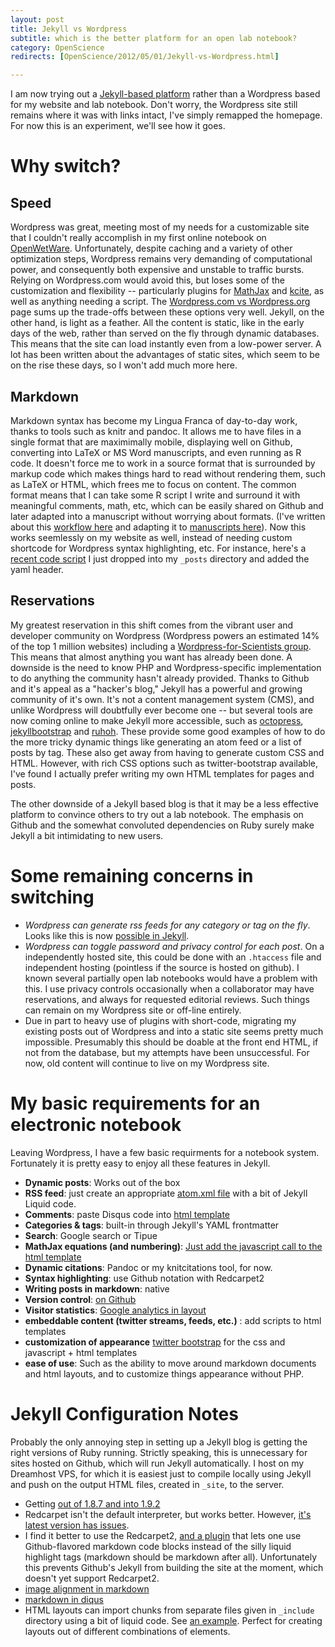 ```yaml
---
layout: post 
title: Jekyll vs Wordpress 
subtitle: which is the better platform for an open lab notebook?
category: OpenScience
redirects: [OpenScience/2012/05/01/Jekyll-vs-Wordpress.html]

---
```


I am now trying out a [Jekyll-based platform](https://github.com/mojombo/jekyll)
rather than a Wordpress based for 
my website and lab notebook.  Don't worry, the Wordpress site still remains where
it was with links intact, I've simply remapped the homepage.  For now this 
is an experiment, we'll see how it goes.  


# Why switch?

## Speed 

Wordpress was great, meeting most of my needs for a customizable site that I 
couldn't really accomplish in my first online notebook on 
[OpenWetWare](http://openwetware.org). Unfortunately, despite caching and 
a variety of other optimization steps, Wordpress remains very demanding
of computational power, and consequently both expensive and unstable to traffic
bursts. Relying on Wordpress.com would avoid this, but loses some of the 
customization and flexibility -- particularly plugins for 
[MathJax](http://mathjax.org) and 
[kcite](http://wordpress.org/extend/plugins/kcite/), as well as anything 
needing a script.  The 
[Wordpress.com vs Wordpress.org](http://en.support.wordpress.com/com-vs-org/)
page sums up the trade-offs between these options very well. Jekyll, on the other
hand, is light as a feather.  All the content is static, like in the early days
of the web, rather than served on the fly through dynamic databases.  This means
that the site can load instantly even from a low-power server. A lot has been 
written about the advantages of static sites, which seem to be on the rise these
days, so I won't add much more here.  

## Markdown

Markdown syntax has become my Lingua Franca of day-to-day work, thanks to tools
such as knitr and pandoc.  It allows me to have files in a single format that 
are maximimally mobile, displaying well on Github, converting into LaTeX or 
MS Word manuscripts, and even running as R code.  It doesn't force me to work
in a source format that is surrounded by markup code which makes things hard
to read without rendering them, such as LaTeX or HTML, which frees me to focus
on content.  The common format means that I can take some R script I write
and surround it with meaningful comments, math, etc, which can be easily 
shared on Github and later adapted into a manuscript without worrying about formats.
(I've written about this [workflow here](http://www.carlboettiger.info/archives/4325)
and adapting it to [manuscripts here](http://www.carlboettiger.info/archives/4419)).
Now this works seemlessly on my website as well, instead of needing custom shortcode
for Wordpress syntax highlighting, etc.  For instance, here's a 
[recent code script](http://carlboettiger.info/ecology/2012/04/30/Sethi.html)
I just dropped into my `_posts` directory and added the yaml header.

## Reservations

My greatest reservation in this shift comes from the vibrant user and developer
community on Wordpress (Wordpress powers an estimated 14% of the top 1 million websites)
including a 
[Wordpress-for-Scientists group](https://groups.google.com/forum/#!forum/wordpress-for-scientists). 
This means that almost anything you want has already been done.  A downside is 
the need to know PHP and Wordpress-specific 
implementation to do anything the community hasn't already provided.  Thanks to
Github and it's appeal as a "hacker's blog," Jekyll has a powerful and growing 
community of it's own. It's not a content management system (CMS), and unlike 
Wordpress will doubtfully ever become one -- but several 
tools are now coming online to make Jekyll more accessible, such as 
[octopress](http://octopress.org/), [jekyllbootstrap](http://jekyllbootstrap.com/) 
and [ruhoh](http://ruhoh.com/). These provide some good examples of how to do the 
more tricky dynamic things like generating an atom feed or a list of posts by tag.
These also get away from having to generate custom CSS and HTML. However, with rich
CSS options such as twitter-bootstrap available, I've found I actually prefer writing
my own HTML templates for pages and posts. 

The other downside of a Jekyll based blog is that it may be a less effective platform
to convince others to try out a lab notebook.  The emphasis on Github and the somewhat
convoluted dependencies on Ruby surely make Jekyll a bit intimidating to new users.



# Some remaining concerns in switching

- _Wordpress can generate rss feeds for any category or tag on the fly_.  Looks like this is now [possible in Jekyll](https://github.com/pattex/jekyll-tagging). 
- _Wordpress can toggle password and privacy control for each post_. On a independently hosted site, this could be done with an `.htaccess` file and independent hosting (pointless if the source is hosted on github). I known several partially open lab notebooks would have a problem with this.  I use privacy controls occasionally when a collaborator may have reservations, and always for requested editorial reviews.  Such things can remain on my Wordpress site or off-line entirely. 
- Due in part to heavy use of plugins with short-code, migrating my existing posts out of Wordpress and into a static site seems pretty much impossible.  Presumably this should be doable at the front end HTML, if not from the database, but my attempts have been unsuccessful.  For now, old content will continue to live on my Wordpress site.

# My basic requirements for an electronic notebook

Leaving Wordpress, I have a few basic requirments for a notebook system.  Fortunately it is pretty easy to enjoy all these features in Jekyll.  

- **Dynamic posts**:  Works out of the box 
- **RSS feed**: just create an appropriate [atom.xml file](https://github.com/cboettig/labnotebook/blob/master/atom.xml) with a bit of Jekyll Liquid code.
- **Comments**: paste Disqus code into [html template](https://github.com/cboettig/labnotebook/blob/master/_layouts/default.html)
- **Categories & tags**: built-in through Jekyll's YAML frontmatter
- **Search**: Google search or Tipue
- **MathJax equations (and numbering)**: [Just add the javascript call to the html template](https://github.com/cboettig/labnotebook/blob/master/_layouts/default.html)
- **Dynamic citations**: Pandoc or my knitcitations tool, for now.
- **Syntax highlighting**: use Github notation with Redcarpet2
- **Writing posts in markdown**: native
- **Version control**: [on Github](https://github.com/cboettig/labnotebook/)
- **Visitor statistics**: [Google analytics in layout](https://github.com/cboettig/labnotebook/blob/master/_layouts/default.html)
- **embeddable content (twitter streams, feeds, etc.)** : add scripts to html templates
- **customization of appearance**  [twitter bootstrap](http://twitter.github.com/bootstrap) for the css and javascript + html templates
- **ease of use**:  Such as the ability to move around markdown documents and html layouts, and to customize things appearance without PHP. 

# Jekyll Configuration Notes 

Probably the only annoying step in setting up a Jekyll blog is getting the right versions of Ruby running.  Strictly speaking, this is unnecessary for sites hosted on Github, which will run Jekyll automatically.  I host on my Dreamhost VPS, for which it is easiest just to compile locally using Jekyll and push on the output HTML files, created in `_site`, to the server.  

- Getting [out of 1.8.7 and into 1.9.2](http://askubuntu.com/questions/91693/how-do-you-uninstall-ruby-1-8-7-and-install-ruby-1-9-2)
- Redcarpet isn't the default interpreter, but works better. However, [it's latest version has issues](http://stackoverflow.com/questions/8395347/gollum-wiki-undefined-method-new-for-redcarpetmodule).
- I find it better to use the Redcarpet2, [and a plugin](https://github.com/nono/Jekyll-plugins) that lets one use Github-flavored markdown code blocks instead of the silly liquid highlight tags (markdown should be markdown after all). Unfortunately this prevents Github's Jekyll from building the site at the moment, which doesn't yet support Redcarpet2.
- [image alignment in markdown](http://stackoverflow.com/questions/255170/markdown-and-image-alignment)
- [markdown in diqus](http://code.lancepollard.com/jquery-disqus-plugin)
- HTML layouts can import chunks from separate files given in `_include` directory using a bit of liquid code. See [an example](https://github.com/spo11/kismetik-jekyll).  Perfect for creating layouts out of different combinations of elements.  

